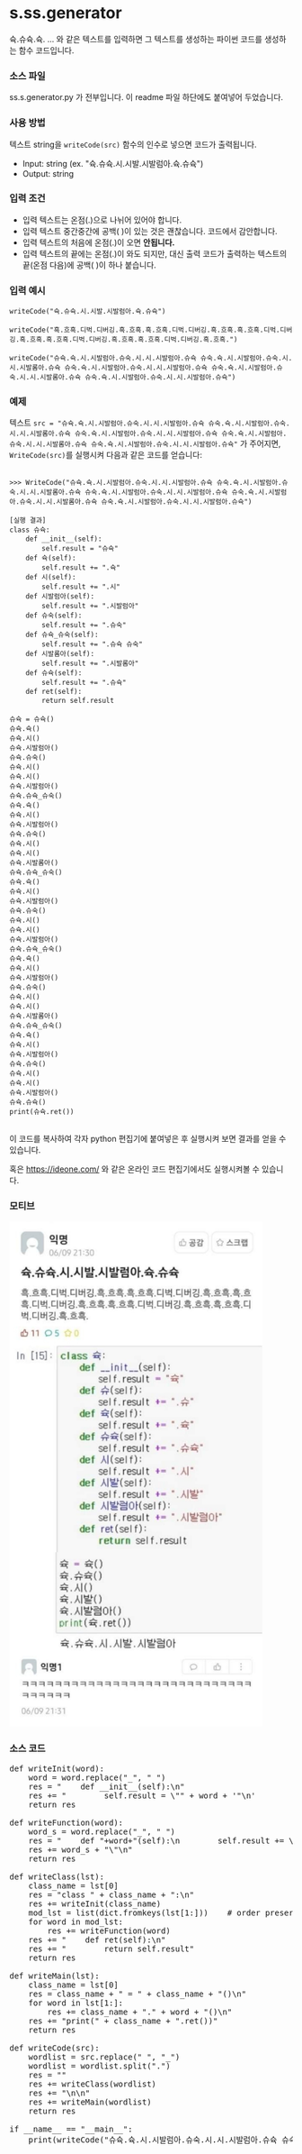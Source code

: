 # s.ss.generator
슉.슈슉.슉. ... 와 같은 텍스트를 입력하면 그 텍스트를 생성하는 파이썬 코드를 생성하는 함수 코드입니다.

### 소스 파일
ss.s.generator.py 가 전부입니다. 이 readme 파일 하단에도 붙여넣어 두었습니다.

### 사용 방법
텍스트 string을 `writeCode(src)` 함수의 인수로 넣으면 코드가 출력됩니다.

- Input: string (ex. "슉.슈슉.시.시발.시발럼아.슉.슈슉")
- Output: string

### 입력 조건
- 입력 텍스트는 온점(.)으로 나뉘어 있어야 합니다.
- 입력 텍스트 중간중간에 공백( )이 있는 것은 괜찮습니다. 코드에서 감안합니다.
- 입력 텍스트의 처음에 온점(.)이 오면 __안됩니다.__
- 입력 텍스트의 끝에는 온점(.)이 와도 되지만, 대신 출력 코드가 출력하는 텍스트의 끝(온점 다음)에 공백( )이 하나 붙습니다.

### 입력 예시

    writeCode("슉.슈슉.시.시발.시발럼아.슉.슈슉")

    writeCode("흑.흐흑.디벅.디버깅.흑.흐흑.흑.흐흑.디벅.디버깅.흑.흐흑.흑.흐흑.디벅.디버깅.흑.흐흑.흑.흐흑.디벅.디버깅.흑.흐흑.흑.흐흑.디벅.디버깅.흑.흐흑.")

    writeCode("슈슉.슉.시.시발럼아.슈숙.시.시.시발럼아.슈슉 슈숙.슉.시.시발럼아.슈숙.시.시.시발롬아.슈슉 슈숙.슉.시.시발럼아.슈숙.시.시.시발럼아.슈슉 슈숙.슉.시.시발럼아.슈숙.시.시.시발롬아.슈슉 슈숙.슉.시.시발럼아.슈숙.시.시.시발럼아.슈슉")

### 예제
텍스트 `src = "슈슉.슉.시.시발럼아.슈숙.시.시.시발럼아.슈슉 슈숙.슉.시.시발럼아.슈숙.시.시.시발롬아.슈슉 슈숙.슉.시.시발럼아.슈숙.시.시.시발럼아.슈슉 슈숙.슉.시.시발럼아.슈숙.시.시.시발롬아.슈슉 슈숙.슉.시.시발럼아.슈숙.시.시.시발럼아.슈슉"` 가 주어지면, `WriteCode(src)`를 실행시켜 다음과 같은 코드를 얻습니다:
<pre>
<code>
>>> WriteCode("슈슉.슉.시.시발럼아.슈숙.시.시.시발럼아.슈슉 슈숙.슉.시.시발럼아.슈숙.시.시.시발롬아.슈슉 슈숙.슉.시.시발럼아.슈숙.시.시.시발럼아.슈슉 슈숙.슉.시.시발럼아.슈숙.시.시.시발롬아.슈슉 슈숙.슉.시.시발럼아.슈숙.시.시.시발럼아.슈슉")

[실행 결과]
class 슈슉:
    def __init__(self):
        self.result = "슈슉"
    def 슉(self):
        self.result += ".슉"
    def 시(self):
        self.result += ".시"
    def 시발럼아(self):
        self.result += ".시발럼아"
    def 슈숙(self):
        self.result += ".슈숙"
    def 슈슉_슈숙(self):
        self.result += ".슈슉 슈숙"
    def 시발롬아(self):
        self.result += ".시발롬아"
    def 슈슉(self):
        self.result += ".슈슉"
    def ret(self):
        return self.result

슈슉 = 슈슉()
슈슉.슉()
슈슉.시()
슈슉.시발럼아()
슈슉.슈숙()
슈슉.시()
슈슉.시()
슈슉.시발럼아()
슈슉.슈슉_슈숙()
슈슉.슉()
슈슉.시()
슈슉.시발럼아()
슈슉.슈숙()
슈슉.시()
슈슉.시()
슈슉.시발롬아()
슈슉.슈슉_슈숙()
슈슉.슉()
슈슉.시()
슈슉.시발럼아()
슈슉.슈숙()
슈슉.시()
슈슉.시()
슈슉.시발럼아()
슈슉.슈슉_슈숙()
슈슉.슉()
슈슉.시()
슈슉.시발럼아()
슈슉.슈숙()
슈슉.시()
슈슉.시()
슈슉.시발롬아()
슈슉.슈슉_슈숙()
슈슉.슉()
슈슉.시()
슈슉.시발럼아()
슈슉.슈숙()
슈슉.시()
슈슉.시()
슈슉.시발럼아()
슈슉.슈슉()
print(슈슉.ret())
</code>
</pre>
이 코드를 복사하여 각자 python 편집기에 붙여넣은 후 실행시켜 보면 결과를 얻을 수 있습니다. 

혹은 https://ideone.com/ 와 같은 온라인 코드 편집기에서도 실행시켜볼 수 있습니다.

### 모티브

<img src="s.ss.jpg" width="450px">

### 소스 코드
<pre>
def writeInit(word):
    word = word.replace("_", " ")
    res = "    def __init__(self):\n"
    res += "        self.result = \"" + word + '"\n'
    return res

def writeFunction(word):
    word_s = word.replace("_", " ")
    res = "    def "+word+"(self):\n        self.result += \"." 
    res += word_s + "\"\n"
    return res

def writeClass(lst):
    class_name = lst[0]
    res = "class " + class_name + ":\n"
    res += writeInit(class_name)
    mod_lst = list(dict.fromkeys(lst[1:]))    # order preserving
    for word in mod_lst:
        res += writeFunction(word)
    res += "    def ret(self):\n"
    res += "        return self.result"
    return res

def writeMain(lst):
    class_name = lst[0]
    res = class_name + " = " + class_name + "()\n"
    for word in lst[1:]:
        res += class_name + "." + word + "()\n"
    res += "print(" + class_name + ".ret())"
    return res

def writeCode(src):
    wordlist = src.replace(" ", "_")
    wordlist = wordlist.split(".")
    res = ""
    res += writeClass(wordlist)
    res += "\n\n"
    res += writeMain(wordlist)
    return res

if __name__ == "__main__":
    print(writeCode("슈슉.슉.시.시발럼아.슈숙.시.시.시발럼아.슈슉 슈숙.슉.시.시발럼아.슈숙.시.시.시발롬아.슈슉 슈숙.슉.시.시발럼아.슈숙.시.시.시발럼아.슈슉 슈숙.슉.시.시발럼아.슈숙.시.시.시발롬아.슈슉 슈숙.슉.시.시발럼아.슈숙.시.시.시발럼아.슈슉"))
<code>
